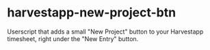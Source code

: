# harvestapp-new-project-btn
Userscript that adds a small "New Project" button to your Harvestapp timesheet, right under the "New Entry" button.
